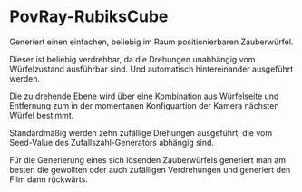# PovRay-RubiksCube

Generiert einen einfachen, beliebig im Raum positionierbaren Zauberwürfel. 

Dieser ist beliebig verdrehbar, da die Drehungen unabhängig vom Würfelzustand ausführbar sind. Und automatisch hintereinander ausgeführt werden.

Die zu drehende Ebene wird über eine Kombination aus Würfelseite und Entfernung zum in der momentanen Konfiguartion der Kamera nächsten Würfel bestimmt.
 
Standardmäßig werden zehn zufällige Drehungen ausgeführt, die vom Seed-Value des Zufallszahl-Generators abhängig sind.

Für die Generierung eines sich lösenden Zauberwürfels generiert man am besten die gewollten oder auch zufälligen Verdrehungen und generiert den Film dann rückwärts.
